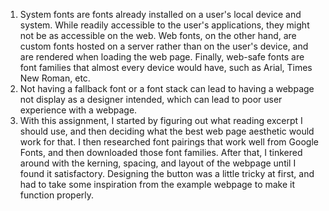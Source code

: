 1. System fonts are fonts already installed on a user's local device and system. While readily accessible to the user's applications, they might not be as accessible on the web. Web fonts, on the other hand, are custom fonts hosted on a server rather than on the user's device, and are rendered when loading the web page. Finally, web-safe fonts are font families that almost every device would have, such as Arial, Times New Roman, etc.
2. Not having a fallback font or a font stack can lead to having a webpage not display as a designer intended, which can lead to poor user experience with a webpage.
3. With this assignment, I started by figuring out what reading excerpt I should use, and then deciding what the best web page aesthetic would work for that. I then researched font pairings that work well from Google Fonts, and then downloaded those font families. After that, I tinkered around with the kerning, spacing, and layout of the webpage until I found it satisfactory. Designing the button was a little tricky at first, and had to take some inspiration from the example webpage to make it function properly.
